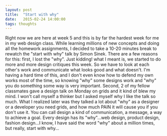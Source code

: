 ```yaml
---
layout: post
title:  "Start with why"
date:   2015-02-24 14:00:00
tags: thoughts
---
```

Right now we are here at week 5 and this is by far the hardest week for me in my web design class. While learning millions of new concepts and doing all the homework assignments, I decided to take a 10-20 minutes break to rewatch the "start with why" talk by Simon Sinek. There are a few reasons for this: first, I lost the "why". Just kidding! what I meant is, we started to do more and more design critiques this week. So we have to look at each other's work and communicate what looks good and what doesn't. I'm having a hard time of this, and I don't even know how to defend my own works most of the time, so knowing "why" some designs work and "why" you do something some way is very important. Second, 2 of my fellow classmates gave a design talk on Monday on grids and it kind of blew my mind. I won't call myself a thinker but I asked myself why I like the talk so much. What I realized later was they talked a lot about "why" as a designer or a developer you need grids, and how much PAIN it will cause you if you don't use it. You can call design a kind of communication, a message, a way to achieve a goal. Every design has its "why"...web design, product design, fashion design...I know, I have said the word "why" about a million times, but really, start with why...